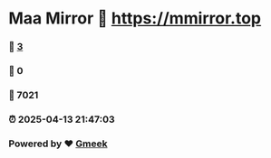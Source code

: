 # Maa Mirror :link: https://mmirror.top 
### :page_facing_up: [3](https://mmirror.top/tag.html) 
### :speech_balloon: 0 
### :hibiscus: 7021 
### :alarm_clock: 2025-04-13 21:47:03 
### Powered by :heart: [Gmeek](https://github.com/Meekdai/Gmeek)
